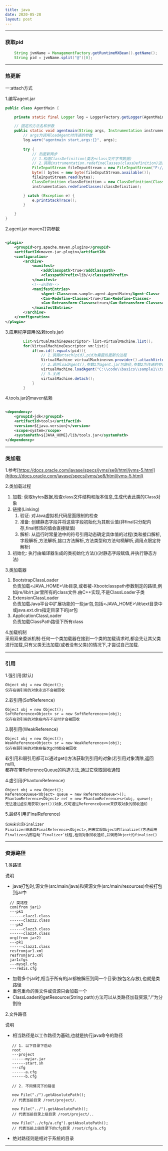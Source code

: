 ```yaml
---
title: java
date: 2020-05-28
layout: post
---
```


_______________________________________________________________

### 获取pid

```java
    String jvmName = ManagementFactory.getRuntimeMXBean().getName();
    String pid = jvmName.split("@")[0];

```

_______________________________________________________________

### 热更新

一:attach方式

1.编写agent.jar  

```java
public class AgentMain {

    private static final Logger log = LoggerFactory.getLogger(AgentMain.class);

    // 固定的方法名和参数
    public static void agentmain(String args, Instrumentation instrumentation) {
        // args为调用loadAgent时传递的参数
        log.warn("agentmain start,args:{}", args);
    
        try {
            // 热更新两步
            // 1.构造ClassDefinition(类名+class文件字节数据)
            // 2.调用instrumentation.redefineClasses(classDefinition)进行热更新
            FileInputStream fileInputStream = new FileInputStream("F://file.class");
            byte[] bytes = new byte[fileInputStream.available()];
            fileInputStream.read(bytes);
            ClassDefinition classDefinition = new ClassDefinition(Class.forName("com.sample.sample1.Dog"), bytes);
            instrumentation.redefineClasses(classDefinition);

        } catch (Exception e) {
            e.printStackTrace();
        }

    }
}
```    
2.agent.jar maven打包参数  

```xml

<plugin>
    <groupId>org.apache.maven.plugins</groupId>
    <artifactId>maven-jar-plugin</artifactId>
    <configuration>
        <archive>
            <manifest>
                <addClasspath>true</addClasspath>
                <classpathPrefix>lib/</classpathPrefix>
            </manifest>
            <!--必须有-->
            <manifestEntries>
                <Agent-Class>com.sample.agent.AgentMain</Agent-Class>
                <Can-Redefine-Classes>true</Can-Redefine-Classes>
                <Can-Retransform-Classes>true</Can-Retransform-Classes>
            </manifestEntries>
        </archive>
    </configuration>
</plugin>
```  

3.应用程序调用(依赖tools.jar)  

```java
        List<VirtualMachineDescriptor> list=VirtualMachine.list();
        for(VirtualMachineDescriptor vm:list){
            if(vm.id().equals(pid)){
                // 1.调用attach(pid),pid为需要热更新的进程
                VirtualMachine virtualMachine=vm.provider().attachVirtualMachine(pid);
                // 2.调用loadAgent(),参数1为agent.jar包路径,参数2为传递的参数(agentmain方法中的args)
                virtualMachine.loadAgent("C:\\code\\basics\\sample1\\target\\lib\\agent-1.0.jar","hello world");
                // 3.关闭
                virtualMachine.detach();
            }
        }

```  

4.tools.jar的maven依赖  

```xml

<dependency>
    <groupId>jdk</groupId>
    <artifactId>tools</artifactId>
    <version>${java.version}</version>
    <scope>system</scope>
    <systemPath>${JAVA_HOME}/lib/tools.jar</systemPath>
</dependency>

```
_______________________________________________________________

### 类加载

1.参考[https://docs.oracle.com/javase/specs/jvms/se8/html/jvms-5.html](https://docs.oracle.com/javase/specs/jvms/se8/html/jvms-5.html)

2.类加载过程
1. 加载: 获取bytes数据,检查class文件结构和版本信息,生成代表此类的Class对象   
2. 链接(Linking)  
   1. 验证: 对Java虚拟机代码层面限制的检查  
   2. 准备: 创建静态字段并将这些字段初始化为其默认值(非final只分配内存,final修饰的值会直接赋值)  
   3. 解析: 从运行时常量池中的符号引用动态确定具体值的过程(类和接口解析,字段解析,方法解析,接口方法解析,方法类型和方法句柄解析,调用点限定符解析)
3. 初始化:  执行由编译器生成的类初始化方法<clinit>()(对静态字段赋值,并执行静态方法)

3.类加载器  
1. BootstrapClassLoader   
   负责加载<JAVA_HOME>\lib目录,或者被-Xbootclasspath参数制定的路径,例如jre/lib/rt.jar里所有的class文件.由C++实现,不是ClassLoader子类  
2. ExtensionClassLoader  
   负责加载Java平台中扩展功能的一些jar包,包括<JAVA_HOME>\lib\ext目录中或java.ext.dirs指定目录下的jar包  
3. ApplicationClassLoader  
   负责加载ClassPath路径下所有class  

4.加载机制  
采用双亲委派机制:任何一个类加载器在接到一个类的加载请求时,都会先让其父类进行加载,只有父类无法加载(或者没有父类)的情况下,才尝试自己加载.

_______________________________________________________________

### 引用

1.强引用(默认)    
    
    Object obj = new Object();  
    仅存在强引用的对象永远不会被回收  
  
2.软引用(SoftReference<T>)    

    Object obj = new Object();    
    SoftReference<Object> sr = new SoftReference<>(obj);     
    仅存在软引用的对象在内存不足时才会被回收  


3.弱引用(WeakReference<T>)
    
    Object obj = new Object();  
    WeakReference<Object> sr = new WeakReference<>(obj);    
    仅存在弱引用的对象在每次gc时都会被回收  

软引用和弱引用都可以通过get()方法获取到引用的对象(若引用对象清除,返回null),  
都存在带ReferenceQueue的构造方法,通过它获取回收通知  

4.虚引用(PhantomReference<T>)  

    Object obj = new Object();  
    ReferenceQueue<Object> queue = new ReferenceQueue<>();  
    PhantomReference<Object> ref = new PhantomReference<>(obj, queue);   
    无法通过虚引用获取(get())对象,仅可通过ReferenceQueue来获取对象的回收通知


5.最终引用(FinalReference<T>)  

    仅用来实现Finalizer    
    Finalizer继承自FinalReference<Object>,用来实现Object的finalize()方法调用    
    Finalizer内部启动`Finalizer`线程,检测对象回收通知,并调用Object的finalize()    

_______________________________________________________________

### 资源路径


1.类路径

说明
* java打包时,源文件(src/main/java)和资源文件(src/main/resources)会被打包到jar中  

 ```
   // 类路径
   com(from jar1)
   ---pk1
   ------clazz1.class
   ------clazz2.class
   ---pk2
   ------clazz3.class
   ------clazz4.class
   org(from jar2)
   ---pk1
   ------clazz1.class
   resfromjar1.xml
   resfromjar2.xml
   jar1cfgs
   ---mysql.cfg
   ---redis.cfg

```  

* 加载多个jar时,相当于所有的jar都被解压到同一个目录(按包名存放),也就是类路径
* 重包重命的类文件或资源只会加载一个
* ClassLoader的getResource(String path)方法可以从类路径加载资源,"/"为分割符


2.文件路径

说明
* 相当路径是以工作路径为基础,也就是执行java命令的路径  

```
   // 1. 以下目录下启动
   root
   ---project
   ------myjar.jar
   ------start.sh
   ---cfg
   ------a.cfg
   ------b.cfg
   
   // 2. 不同情况下的路径
   
   new File("./").getAbsolutePath(); 
   // 代表当前目录 /root/project/. 
   
   new File("../").getAbsolutePath(); 
   // 代表当前目录上级目录 /root/project/.. 
   
   new File("../cfg/a.cfg").getAbsolutePath(); 
   // 代表当前上级目录下的cfg目录 /root/cfg/a.cfg 

```  

* 绝对路径则是相对于系统的目录

_______________________________________________________________





































